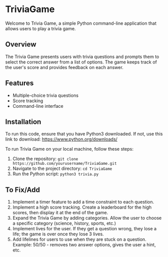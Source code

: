 # TriviaGame

Welcome to Trivia Game, a simple Python command-line application that allows users to play a trivia game.

## Overview

The Trivia Game presents users with trivia questions and prompts them to select the correct answer from a list of options. The game keeps track of the user's score and provides feedback on each answer.

## Features

- Multiple-choice trivia questions
- Score tracking
- Command-line interface

## Installation 
To run this code, ensure that you have Python3 downloaded. 
If not, use this link to download: https://www.python.org/downloads/

To run Trivia Game on your local machine, follow these steps:

1. Clone the repository: `git clone https://github.com/yourusername/TriviaGame.git`
2. Navigate to the project directory: `cd TriviaGame`
3. Run the Python script: `python3 trivia.py`

## To Fix/Add
1. Implement a timer feature to add a time constraint to each question.
2. Implement a high score tracking. Create a leaderboard for the high scores, then display it at the end of the game.
3. Expand the Trivia Game by adding categories. Allow the user to choose a specific category (science, history, sports, etc.)
4. Implement lives for the user. If they get a question wrong, they lose a life; the game is over once they lose 3 lives.
5. Add lifelines for users to use when they are stuck on a question. Example: 50/50 - removes two answer options, gives the user a hint, etc.
   








